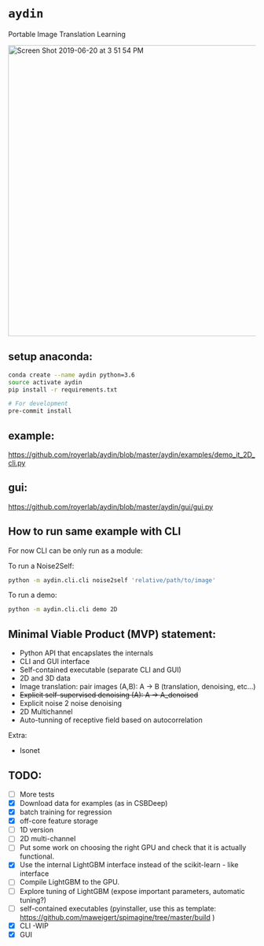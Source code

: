 # `aydin`
Portable Image Translation Learning

<img width="591" alt="Screen Shot 2019-06-20 at 3 51 54 PM" src="https://user-images.githubusercontent.com/15677695/59886526-22274880-9374-11e9-93ec-6d661b32e29d.png">

## setup anaconda:

```bash
conda create --name aydin python=3.6
source activate aydin
pip install -r requirements.txt

# For development
pre-commit install
```


## example:

https://github.com/royerlab/aydin/blob/master/aydin/examples/demo_it_2D_cli.py

## gui:

https://github.com/royerlab/aydin/blob/master/aydin/gui/gui.py

## How to run same example with CLI

For now CLI can be only run as a module:

To run a Noise2Self:
```bash
python -m aydin.cli.cli noise2self 'relative/path/to/image'
```

To run a demo:
```bash
python -m aydin.cli.cli demo 2D
```

## Minimal Viable Product (MVP) statement:

- Python API that encapslates the internals
- CLI and GUI interface
- Self-contained executable (separate CLI and GUI)
- 2D and 3D data 
- Image translation: pair images (A,B):  A -> B (translation, denoising, etc...)
- ~~Explicit self-supervised denoising (A): A -> A_denoised~~
- Explicit noise 2 noise denoising
- 2D Multichannel
- Auto-tunning of receptive field based on autocorrelation

Extra:
- Isonet

## TODO:
  
- [ ] More tests
- [X] Download data for examples (as in CSBDeep)
- [X] batch training for regression
- [X] off-core feature storage 
- [ ] 1D version
- [ ] 2D multi-channel
- [ ] Put some work on choosing the right GPU and check that it is actually functional.
- [X] Use the internal LightGBM  interface instead of the scikit-learn - like interface
- [ ] Compile LightGBM to the GPU. 
- [ ] Explore tuning of LightGBM (expose important parameters, automatic tuning?)
- [ ] self-contained executables (pyinstaller, use this as template: https://github.com/maweigert/spimagine/tree/master/build )
- [X] CLI -WIP 
- [X] GUI
